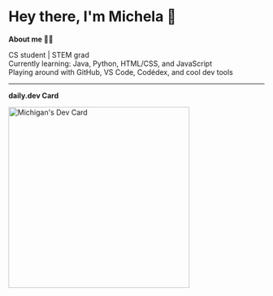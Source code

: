 # Hey there, I'm Michela 👋

**About me 👩‍💻**

CS student | STEM grad   
Currently learning: Java, Python, HTML/CSS, and JavaScript  
Playing around with GitHub, VS Code, Codédex, and cool dev tools  

---
**daily.dev Card**

<a href="https://app.daily.dev/michigan"><img src="https://api.daily.dev/devcards/v2/WqOXrYiGx0BuSXoy07G9n.png?type=default&r=xmh" width="356" alt="Michigan's Dev Card"/></a>
